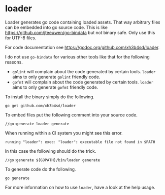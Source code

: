 # loader
Loader generates go code containing loaded assets. That way arbitrary files can
be embedded into go source code. This is like
https://github.com/jteeuwen/go-bindata but not binary safe. Only use this for
UTF-8 files.

For code documentation see https://godoc.org/github.com/xh3b4sd/loader.

I do not use `go-bindata` for various other tools like that for the following
reasons.
- `golint` will complain about the code generated by certain tools. `loader`
  aims to only generate `golint` friendly code.
- `gofmt` will complain about the code generated by certain tools. `loader`
  aims to only generate `gofmt` friendly code.

To install the binary simply do the following.
```
go get github.com/xh3b4sd/loader
```

To embed files put the following comment into your source code.
```
//go:generate loader generate
```

When running within a CI system you might see this error.
```
running "loader": exec: "loader": executable file not found in $PATH
```

In this case the following should do the trick.
```
//go:generate ${GOPATH}/bin/loader generate
```

To generate code do the following.
```
go generate
```

For more information on how to use `loader`, have a look at the help usage.
